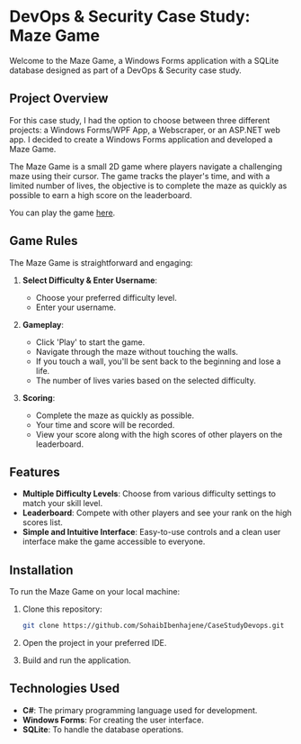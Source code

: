 # DevOps & Security Case Study: Maze Game

Welcome to the Maze Game, a Windows Forms application with a SQLite database designed as part of a DevOps & Security case study.

## Project Overview

For this case study, I had the option to choose between three different projects: a Windows Forms/WPF App, a Webscraper, or an ASP.NET web app. I decided to create a Windows Forms application and developed a Maze Game.

The Maze Game is a small 2D game where players navigate a challenging maze using their cursor. The game tracks the player's time, and with a limited number of lives, the objective is to complete the maze as quickly as possible to earn a high score on the leaderboard.

You can play the game [here](#).

## Game Rules

The Maze Game is straightforward and engaging:

1. **Select Difficulty & Enter Username**: 
   - Choose your preferred difficulty level.
   - Enter your username.

2. **Gameplay**:
   - Click 'Play' to start the game.
   - Navigate through the maze without touching the walls.
   - If you touch a wall, you'll be sent back to the beginning and lose a life.
   - The number of lives varies based on the selected difficulty.

3. **Scoring**:
   - Complete the maze as quickly as possible.
   - Your time and score will be recorded.
   - View your score along with the high scores of other players on the leaderboard.

## Features

- **Multiple Difficulty Levels**: Choose from various difficulty settings to match your skill level.
- **Leaderboard**: Compete with other players and see your rank on the high scores list.
- **Simple and Intuitive Interface**: Easy-to-use controls and a clean user interface make the game accessible to everyone.

## Installation

To run the Maze Game on your local machine:

1. Clone this repository:
   ```sh
   git clone https://github.com/SohaibIbenhajene/CaseStudyDevops.git
   ```
2. Open the project in your preferred IDE.

3. Build and run the application.

## Technologies Used

- **C#**: The primary programming language used for development.
- **Windows Forms**: For creating the user interface.
- **SQLite**: To handle the database operations.
